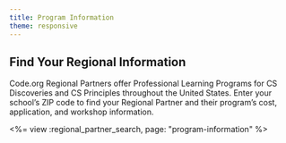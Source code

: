 ```yaml
---
title: Program Information
theme: responsive
---
```


<h2>Find Your Regional Information</h2>

Code.org Regional Partners offer Professional Learning Programs for CS Discoveries and CS Principles throughout the United States. Enter your school’s ZIP code to find your Regional Partner and their program’s cost, application, and workshop information.

<%= view :regional_partner_search, page: "program-information" %>
